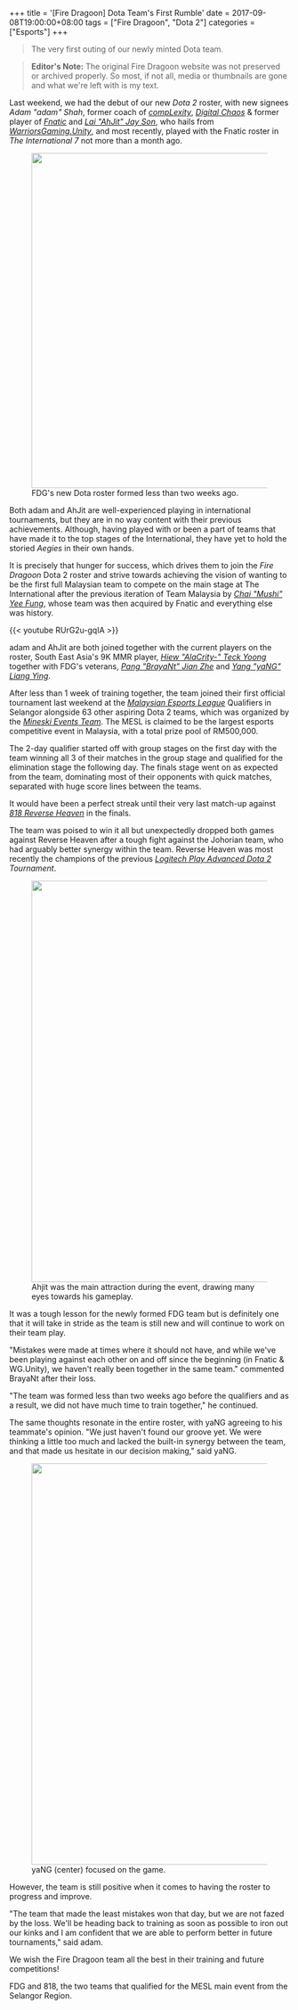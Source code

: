 +++
title = '[Fire Dragoon] Dota Team\'s First Rumble'
date = 2017-09-08T19:00:00+08:00
tags = ["Fire Dragoon", "Dota 2"]
categories = ["Esports"]
+++

> The very first outing of our newly minted Dota team.

> **Editor's Note:** The original Fire Dragoon website was not preserved or archived properly. So most, if not all, media or thumbnails are gone and what we're left with is my text.
	
Last weekend, we had the debut of our new *Dota 2* roster, with new signees *Adam "adam" Shah*, former coach of *[compLexity](https://www.facebook.com/ComplexityGaming/)*, *[Digital Chaos](https://www.facebook.com/digitalchaosgg/)* & former player of *[Fnatic](https://www.facebook.com/fnatic/)* and *[Lai "AhJit" Jay Son](https://www.facebook.com/AhJit-2004881129734926/)*, who hails from *[WarriorsGaming.Unity](https://www.facebook.com/WG.Unity/)*, and most recently, played with the Fnatic roster in *The International 7* not more than a month ago.

<figure>
	<img alt="" height="601" src="https://lh5.googleusercontent.com/FhhQJUNCvEVHOEXCjlvsHYKSfb_sjyHiXfH5r7q3H2_eZWyRx0wWIIBYFZBnI_BVTgyer3gR0UopAgBE3S_iRXEnIzHDY5bj5wSOjyZXluIEGx9gBHM1bX6mlYP_5bgTw4BKDcQa" width="602" />
	<figcaption>FDG's new Dota roster formed less than two weeks ago.</figcaption>
</figure>

Both adam and AhJit are well-experienced playing in international tournaments, but they are in no way content with their previous achievements. Although, having played with or been a part of teams that have made it to the top stages of the International, they have yet to hold the storied *Aegies* in their own hands.

It is precisely that hunger for success, which drives them to join the *Fire Dragoon* Dota 2 roster and strive towards achieving the vision of wanting to be the first full Malaysian team to compete on the main stage at The International after the previous iteration of Team Malaysia by *[Chai "Mushi" Yee Fung](https://www.facebook.com/mushichai/)*, whose team was then acquired by Fnatic and everything else was history.

{{< youtube RUrG2u-gqIA >}}

adam and AhJit are both joined together with the current players on the roster, South East Asia's 9K MMR player, *[Hiew "AlaCrity-" Teck Yoong](https://www.facebook.com/AlaCrityyyyyy/)* together with FDG's veterans, *[Pang "BrayaNt" Jian Zhe](https://www.facebook.com/BrayaNtPang/)* and *[Yang "yaNG" Liang Ying](https://www.facebook.com/yangliangying)*.

After less than 1 week of training together, the team joined their first official tournament last weekend at the *[Malaysian Esports League](http://www.mesl.my/)* Qualifiers in Selangor alongside 63 other aspiring Dota 2 teams, which was organized by the *[Mineski Events Team](https://www.facebook.com/MineskiEventsTeamMalaysia/)*. The MESL is claimed to be the largest esports competitive event in Malaysia, with a total prize pool of RM500,000.

The 2-day qualifier started off with group stages on the first day with the team winning all 3 of their matches in the group stage and qualified for the elimination stage the following day. The finals stage went on as expected from the team, dominating most of their opponents with quick matches, separated with huge score lines between the teams.

It would have been a perfect streak until their very last match-up against *[818 Reverse Heaven](https://www.facebook.com/ReverseHeaven/)* in the finals.

The team was poised to win it all but unexpectedly dropped both games against Reverse Heaven after a tough fight against the Johorian team, who had arguably better synergy within the team. Reverse Heaven was most recently the champions of the previous *[Logitech Play Advanced Dota 2](https://orange-esports.com/event/logitech-play-advanced-dota2-tournament-main-event/) Tournament*.

<figure>
<img alt="" height="720" src="https://lh4.googleusercontent.com/lHEMuZKMlShLZCxo_U_KkbvruWiuhmpvKGjOgm0ovEx9iW5JKaUTST_Dy6Gi6EMzqPHjR6UffnBIHqL7mDgtBBd09wbLnzdW62iXZXlcvQSMzrO_IR2X4-COBhLxNC5lFCdFpncP" width="1280"/>

<figcaption>Ahjit was the main attraction during the event, drawing many eyes towards his gameplay.</figcaption>
</figure>

It was a tough lesson for the newly formed FDG team but is definitely one that it will take in stride as the team is still new and will continue to work on their team play.

"Mistakes were made at times where it should not have, and while we've been playing against each other on and off since the beginning (in Fnatic & WG.Unity), we haven't really been together in the same team." commented BrayaNt after their loss.

"The team was formed less than two weeks ago before the qualifiers and as a result, we did not have much time to train together," he continued.

The same thoughts resonate in the entire roster, with yaNG agreeing to his teammate's opinion. "We just haven't found our groove yet. We were thinking a little too much and lacked the built-in synergy between the team, and that made us hesitate in our decision making," said yaNG.

<figure>
	<img alt="" height="720" src="https://lh4.googleusercontent.com/rf3AEgB8m7s3JJ4FKQCqpfO2PHXAIHtIq0ZtzE8IvxW5TQcHwRlL5VB0hvdToCD9bNiw12SUnSHBEtCnhFpJfe_k1Z87wM_w_YzJkdwgj-dxcPIrdTEnDKzLxSfyIc-LG-4ooCWm" width="1280" />
	<figcaption>yaNG (center) focused on the game.</figcaption>
</figure>

However, the team is still positive when it comes to having the roster to progress and improve.

"The team that made the least mistakes won that day, but we are not fazed by the loss. We'll be heading back to training as soon as possible to iron out our kinks and I am confident that we are able to perform better in future tournaments," said adam.

We wish the Fire Dragoon team all the best in their training and future competitions!

FDG and 818, the two teams that qualified for the MESL main event from the Selangor Region.